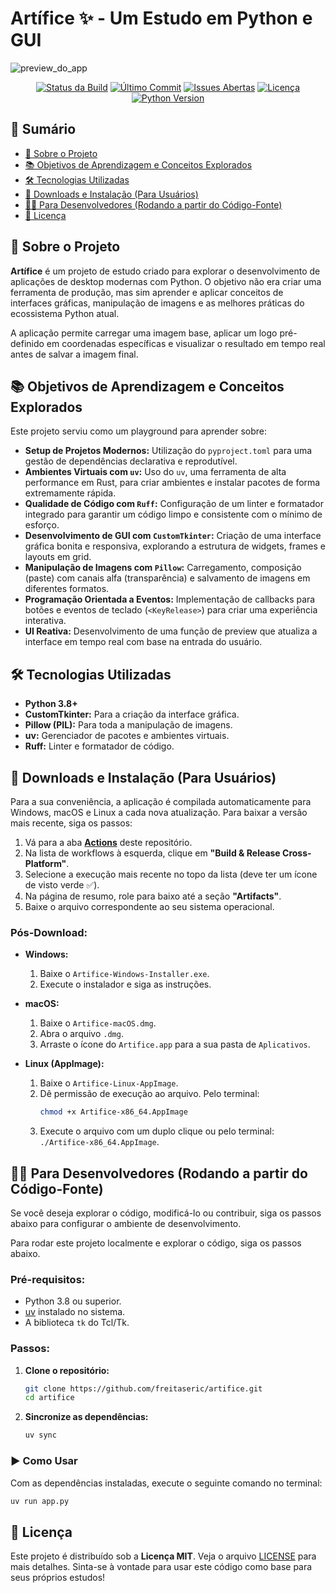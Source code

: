 <!-- omit in toc -->
# Artífice ✨ - Um Estudo em Python e GUI

![preview_do_app](https://i.imgur.com/l6S2GeW.png)

<div align="center">

[![Status da Build](https://img.shields.io/github/actions/workflow/status/freitaseric/artifice/build-release.yml?branch=main&style=for-the-badge)](https://github.com/freitaseric/artifice/actions)
[![Último Commit](https://img.shields.io/github/last-commit/freitaseric/artifice?style=for-the-badge)](https://github.com/freitaseric/artifice/commits/main)
[![Issues Abertas](https://img.shields.io/github/issues/freitaseric/artifice?style=for-the-badge)](https://github.com/freitaseric/artifice/issues)
[![Licença](https://img.shields.io/github/license/freitaseric/artifice?style=for-the-badge)](https://github.com/freitaseric/artifice/blob/main/LICENSE)
[![Python Version](https://img.shields.io/python/required-version-toml?style=for-the-badge&tomlFilePath=https%3A%2F%2Fraw.githubusercontent.com%2Ffreitaseric%2Fartifice%2Fmain%2Fpyproject.toml)](https://www.python.org/downloads/)

</div>

<!-- omit in toc -->
## 📜 Sumário

- [🎯 Sobre o Projeto](#-sobre-o-projeto)
- [📚 Objetivos de Aprendizagem e Conceitos Explorados](#-objetivos-de-aprendizagem-e-conceitos-explorados)
- [🛠️ Tecnologias Utilizadas](#️-tecnologias-utilizadas)
- [💾 Downloads e Instalação (Para Usuários)](#-downloads-e-instalação-para-usuários)
- [👨‍💻 Para Desenvolvedores (Rodando a partir do Código-Fonte)](#-para-desenvolvedores-rodando-a-partir-do-código-fonte)
- [📜 Licença](#-licença)


## 🎯 Sobre o Projeto

**Artífice** é um projeto de estudo criado para explorar o desenvolvimento de aplicações de desktop modernas com Python. O objetivo não era criar uma ferramenta de produção, mas sim aprender e aplicar conceitos de interfaces gráficas, manipulação de imagens e as melhores práticas do ecossistema Python atual.

A aplicação permite carregar uma imagem base, aplicar um logo pré-definido em coordenadas específicas e visualizar o resultado em tempo real antes de salvar a imagem final.

## 📚 Objetivos de Aprendizagem e Conceitos Explorados

Este projeto serviu como um playground para aprender sobre:

- **Setup de Projetos Modernos:** Utilização do `pyproject.toml` para uma gestão de dependências declarativa e reprodutível.
- **Ambientes Virtuais com `uv`:** Uso do `uv`, uma ferramenta de alta performance em Rust, para criar ambientes e instalar pacotes de forma extremamente rápida.
- **Qualidade de Código com `Ruff`:** Configuração de um linter e formatador integrado para garantir um código limpo e consistente com o mínimo de esforço.
- **Desenvolvimento de GUI com `CustomTkinter`:** Criação de uma interface gráfica bonita e responsiva, explorando a estrutura de widgets, frames e layouts em grid.
- **Manipulação de Imagens com `Pillow`:** Carregamento, composição (paste) com canais alfa (transparência) e salvamento de imagens em diferentes formatos.
- **Programação Orientada a Eventos:** Implementação de callbacks para botões e eventos de teclado (`<KeyRelease>`) para criar uma experiência interativa.
- **UI Reativa:** Desenvolvimento de uma função de preview que atualiza a interface em tempo real com base na entrada do usuário.

## 🛠️ Tecnologias Utilizadas

- **Python 3.8+**
- **CustomTkinter:** Para a criação da interface gráfica.
- **Pillow (PIL):** Para toda a manipulação de imagens.
- **uv:** Gerenciador de pacotes e ambientes virtuais.
- **Ruff:** Linter e formatador de código.

## 💾 Downloads e Instalação (Para Usuários)

Para a sua conveniência, a aplicação é compilada automaticamente para Windows, macOS e Linux a cada nova atualização. Para baixar a versão mais recente, siga os passos:

1.  Vá para a aba **[Actions](https://github.com/freitaseric/artifice/actions)** deste repositório.
2.  Na lista de workflows à esquerda, clique em **"Build & Release Cross-Platform"**.
3.  Selecione a execução mais recente no topo da lista (deve ter um ícone de visto verde ✅).
4.  Na página de resumo, role para baixo até a seção **"Artifacts"**.
5.  Baixe o arquivo correspondente ao seu sistema operacional.

<!-- omit in toc -->
### Pós-Download:

- **Windows:**

  1.  Baixe o `Artifice-Windows-Installer.exe`.
  2.  Execute o instalador e siga as instruções.

- **macOS:**

  1.  Baixe o `Artifice-macOS.dmg`.
  2.  Abra o arquivo `.dmg`.
  3.  Arraste o ícone do `Artifice.app` para a sua pasta de `Aplicativos`.

- **Linux (AppImage):**
  1.  Baixe o `Artifice-Linux-AppImage`.
  2.  Dê permissão de execução ao arquivo. Pelo terminal:
      ```bash
      chmod +x Artifice-x86_64.AppImage
      ```
  3.  Execute o arquivo com um duplo clique ou pelo terminal: `./Artifice-x86_64.AppImage`.

## 👨‍💻 Para Desenvolvedores (Rodando a partir do Código-Fonte)

Se você deseja explorar o código, modificá-lo ou contribuir, siga os passos abaixo para configurar o ambiente de desenvolvimento.

Para rodar este projeto localmente e explorar o código, siga os passos abaixo.

<!-- omit in toc -->
### Pré-requisitos:

- Python 3.8 ou superior.
- [uv](https://github.com/astral-sh/uv) instalado no sistema.
- A biblioteca `tk` do Tcl/Tk.

<!-- omit in toc -->
### Passos:

1.  **Clone o repositório:**

    ```bash
    git clone https://github.com/freitaseric/artifice.git
    cd artifice
    ```

2.  **Sincronize as dependências:**

    ```bash
    uv sync
    ```

<!-- omit in toc -->
### ▶️ Como Usar

Com as dependências instaladas, execute o seguinte comando no terminal:

```bash
uv run app.py
```

## 📜 Licença

Este projeto é distribuído sob a **Licença MIT**. Veja o arquivo [LICENSE](LICENSE) para mais detalhes. Sinta-se à vontade para usar este código como base para seus próprios estudos!
